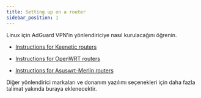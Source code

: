 ```yaml
---
title: Setting up on a router
sidebar_position: 1
---
```


Linux için AdGuard VPN'in yönlendiriciye nasıl kurulacağını öğrenin.

- [Instructions for Keenetic routers](/adguard-vpn-for-linux/setting-up-on-a-router/keenetic.md)

- [Instructions for OpenWRT routers](/adguard-vpn-for-linux/setting-up-on-a-router/openwrt.md)

- [Instructions for Asuswrt-Merlin routers](/adguard-vpn-for-linux/setting-up-on-a-router/asuswrt-merlin.md)

Diğer yönlendirici markaları ve donanım yazılımı seçenekleri için daha fazla talimat yakında buraya eklenecektir.
